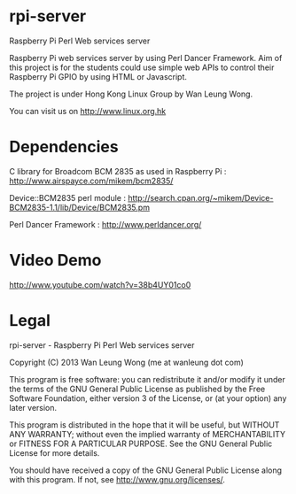 rpi-server
==========

Raspberry Pi Perl Web services server

Raspberry Pi web services server by using Perl Dancer Framework.
Aim of this project is for the students could use simple web APIs to control their Raspberry Pi GPIO by using HTML or Javascript.

The project is under Hong Kong Linux Group by Wan Leung Wong.

You can visit us on http://www.linux.org.hk

Dependencies 
==========
C library for Broadcom BCM 2835 as used in Raspberry Pi : http://www.airspayce.com/mikem/bcm2835/

Device::BCM2835 perl module : http://search.cpan.org/~mikem/Device-BCM2835-1.1/lib/Device/BCM2835.pm

Perl Dancer Framework : http://www.perldancer.org/

Video Demo
==========
http://www.youtube.com/watch?v=38b4UY01co0

Legal
=====
rpi-server - Raspberry Pi Perl Web services server

Copyright (C) 2013  Wan Leung Wong (me at wanleung dot com)

This program is free software: you can redistribute it and/or modify
it under the terms of the GNU General Public License as published by
the Free Software Foundation, either version 3 of the License, or
(at your option) any later version.

This program is distributed in the hope that it will be useful,
but WITHOUT ANY WARRANTY; without even the implied warranty of
MERCHANTABILITY or FITNESS FOR A PARTICULAR PURPOSE.  See the
GNU General Public License for more details.

You should have received a copy of the GNU General Public License
along with this program.  If not, see <http://www.gnu.org/licenses/>.
